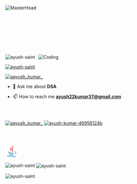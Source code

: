 ![MasterHead](https://wallpaperbat.com/img/709115-programmers-wallpaper-by-pcbots-computer-wallpaper-desktop-wallpaper-computer-quote-desktop-wallpaper.jpg)

<h1 align="center" style="color: white;">Hi 👋, I'm Aysuh Kumar</h1>
<h3 align="center" style="color: white;">💻 clean codes only</h3>
<img align="right" alt="Coding" width="400" src="https://pbs.twimg.com/media/CRvV4UiUwAEHF2W?format=png&name=900x900" />

<p align="left"> <img src="https://komarev.com/ghpvc/?username=ayush-saint&label=Profile%20views&color=0e75b6&style=flat" alt="ayush-saint" /> </p>

<p align="left"> <a href="https://github.com/ryo-ma/github-profile-trophy"><img src="https://github-profile-trophy.vercel.app/?username=ayush-saint" alt="ayush-saint" /></a> </p>

<p align="left"> <a href="https://twitter.com/aayush_kumar_" target="blank"><img src="https://img.shields.io/twitter/follow/aayush_kumar_?logo=twitter&style=for-the-badge" alt="aayush_kumar_" /></a> </p>

- 💬 Ask me about **DSA**

- 📫 How to reach me **ayush22kumar37@gmail.com**

<h3 align="left" style="color: white;">Connect with me:</h3>
<p align="left">
<a href="https://twitter.com/aayush_kumar_" target="blank"><img align="center" src="https://raw.githubusercontent.com/rahuldkjain/github-profile-readme-generator/master/src/images/icons/Social/twitter.svg" alt="aayush_kumar_" height="30" width="40" /></a>
<a href="https://linkedin.com/in/ayush-kumar-46956124b" target="blank"><img align="center" src="https://raw.githubusercontent.com/rahuldkjain/github-profile-readme-generator/master/src/images/icons/Social/linked-in-alt.svg" alt="ayush-kumar-46956124b" height="30" width="40" /></a>
</p>

<h3 align="left" style="color: white;">Languages and Tools:</h3>
<p align="left"> <a href="https://www.java.com" target="_blank" rel="noreferrer"> <img src="https://raw.githubusercontent.com/devicons/devicon/master/icons/java/java-original.svg" alt="java" width="40" height="40"/> </a> </p>

<p><img align="left" src="https://github-readme-stats.vercel.app/api/top-langs?username=ayush-saint&show_icons=true&locale=en&layout=compact" alt="ayush-saint" /></p>

<p>&nbsp;<img align="center" src="https://github-readme-stats.vercel.app/api?username=ayush-saint&show_icons=true&locale=en" alt="ayush-saint" /></p>

<p><img align="center" src="https://github-readme-streak-stats.herokuapp.com/?user=ayush-saint&" alt="ayush-saint" /></p>
